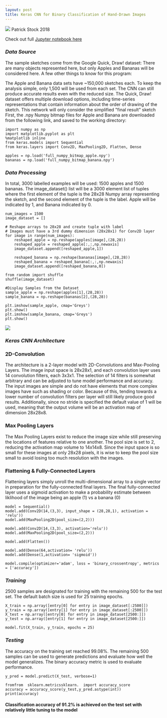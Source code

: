 ```yaml
---
layout: post
title: Keras CNN for Binary Classification of Hand-Drawn Images
---
```

![](https://i.imgur.com/TOvikiU.png)
Patrick Stock 2018

Check out full [Jupyter notebook here](https://github.com/pstock175/ml-portfolio/blob/master/CNN.ipynb)

### *Data Source*
The sample sketches come from the Google Quick, Draw! dataset: [](https://quickdraw.withgoogle.com/data) There are many objects represented here, but only Apples and Bananas will be considered here. A few other things to know for this program:

The Apple and Banana data sets have ~150,000 sketches each. To keep the analysis simple, only 1,500 will be used from each set. The CNN can still produce accurate results even with the reduced size.
The Quick, Draw! dataset offers multiple download options, including time-series representations that contain information about the order of drawing of the sketch. This network will only consider the simplified "final result" sketch
First, the .npy Numpy bitmap files for Apple and Banana are downloaded from the following link, and saved to the working directory: [](https://console.cloud.google.com/storage/browser/quickdraw_dataset/full/numpy_bitmap)
```
import numpy as np
import matplotlib.pyplot as plt
%matplotlib inline
from keras.models import Sequential
from keras.layers import Conv2D, MaxPooling2D, Flatten, Dense

apples = np.load('full_numpy_bitmap_apple.npy')
bananas = np.load('full_numpy_bitmap_banana.npy')
```
### *Data Processing*
In total, 3000 labelled examples will be used: 1500 apples and 1500 bananas. The image_dataset() list will be a 3000 element list of tuples where the first element of the tuple is the 28x28 Numpy array representing the sketch, and the second element of the tuple is the label. Apple will be indicated by 1, and Banana indicated by 0.
```
num_images = 1500
image_dataset = []

# Reshape arrays to 28x28 and create tuple with label
# Images must have a 3rd dummy dimension (28x28x1) for Conv2D layer
for image in range(num_images):
    reshaped_apple = np.reshape(apples[image],(28,28))
    reshaped_apple = reshaped_apple[:,:,np.newaxis]
    image_dataset.append([reshaped_apple,1])
    
    reshaped_banana = np.reshape(bananas[image],(28,28))
    reshaped_banana = reshaped_banana[:,:,np.newaxis]
    image_dataset.append([reshaped_banana,0])

from random import shuffle
shuffle(image_dataset)

#Display Samples from the Dataset
sample_apple = np.reshape(apples[1],(28,28))
sample_banana = np.reshape(bananas[2],(28,28))

plt.imshow(sample_apple, cmap='Greys')
plt.show()
plt.imshow(sample_banana, cmap='Greys')
plt.show()
```
![](https://imgur.com/a/U9T9Q9U)

### *Keras CNN Architecture*
### 2D-Convolution
The architecture is a 2-layer model with 2D-Convolutions and Max-Pooling Layers. The image input space is 28x28x1, and each convolution layer uses 14 convolution filters, each 3x3x1. The selection of 14 filters is somewhat arbitrary and can be adjusted to tune model performance and accuracy. The input images are simple and do not have elements that more complex images have such as shading or color. Because of this, tending towards a lower number of convolution filters per layer will still likely produce good results. Additionally, since no stride is specified the default value of 1 will be used, meaning that the output volume will be an activation map of dimension 28x28x8.

### Max Pooling Layers
The Max Pooling Layers exist to reduce the image size while still preserving the locations of features relative to one another. The pool size is set to 2, reducing the activation map volume to 14x14x8. Since the input space is so small for these images at only 28x28 pixels, it is wise to keep the pool size small to avoid losing too much resolution with the images.

### Flattening & Fully-Connected Layers
Flattening layers simply unroll the multi-dimensional array to a single vector in preparation for the fully-connected final layers. The final fully-connected layer uses a sigmoid activation to make a probability estimate between liklihood of the image being an apple (1) vs a banana (0)
```
model = Sequential()
model.add(Conv2D(14,(3,3), input_shape = (28,28,1), activation = 'relu'))
model.add(MaxPooling2D(pool_size=(2,2)))

model.add(Conv2D(14,(3,3), activation='relu'))
model.add(MaxPooling2D(pool_size=(2,2)))

model.add(Flatten())

model.add(Dense(64,activation= 'relu'))
model.add(Dense(1,activation= 'sigmoid'))

model.compile(optimizer='adam', loss = 'binary_crossentropy', metrics = ['accuracy'])
```
### *Training*
2500 samples are designated for training with the remaining 500 for the test set. The default batch size is used for 25 training epochs.
```
X_train = np.array([entry[0] for entry in image_dataset[:2500]])
y_train = np.array([entry[1] for entry in image_dataset[:2500]])
X_test = np.array([entry[0] for entry in image_dataset[2500:]])
y_test = np.array([entry[1] for entry in image_dataset[2500:]])

model.fit(X_train, y_train, epochs = 25)
```
### *Testing*
The accuracy on the training set reached 99.08%. The remaining 500 samples can be used to generate predictions and evaluate how well the model generalizes. The binary accuracy metric is used to evaluate performance.
```
y_pred = model.predict(X_test, verbose=1)

fromfrom  sklearn.metricssklearn.  import accuracy_score
accuracy = accuracy_score(y_test,y_pred.astype(int))
print(accuracy)
```
#### Classification accuracy of 91.2% is achieved on the test set with relatively little tuning to the model

